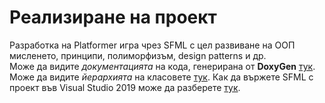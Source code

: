 # Реализиране на проект
Разработка на Platformer игра чрез SFML с цел развиване на ООП мисленето, принципи, полиморфизъм, design patterns и др.  
Може да видите *документацията* на кода, генерирана от **DoxyGen** [тук](https://oop-platformer.netlify.app/html).  
Може да видите *йерархията* на класовете [тук](https://oop-platformer.netlify.app/html/inherits.html).
Как да вържете SFML с проект във Visual Studio 2019 може да разберете [тук](https://youtu.be/YfMQyOw1zik).
